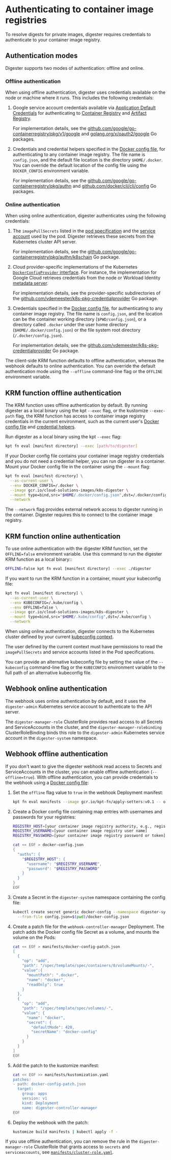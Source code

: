 # Authenticating to container image registries

To resolve digests for private images, digester requires credentials to
authenticate to your container image registry.

## Authentication modes

Digester supports two modes of authentication: offline and online.

### Offline authentication

When using offline authentication, digester uses credentials available on the
node or machine where it runs. This includes the following credentials:

1.  Google service account credentials available via
    [Application Default Credentials](https://cloud.google.com/docs/entication/production#auth-cloud-implicit-go)
    for authenticating to
    [Container Registry](https://cloud.google.com/container-registry/docs) and
    [Artifact Registry](https://cloud.google.com/artifact-registry/docs).

    For implementation details, see the
    [github.com/google/go-containerregistry/pkg/v1/google](https://pkg.go.github.com/google/go-containerregistry/pkg/v1/google)
    and
    [golang.org/x/oauth2/google](https://pkg.go.dev/golang.org/x/oauth2/le)
    Go packages.

2.  Credentials and credential helpers specified in the
    [Docker config file](https://github.com/google/go-containerregistry/tree//pkg/authn#the-config-file),
    for authenticating to any container image registry. The file name is
    `config.json`, and the default file location is the directory
    `$HOME/.docker`. You can override the default location of the config file
    using the `DOCKER_CONFIG` environment variable.

    For implementation details, see the
    [github.com/google/go-containerregistry/pkg/authn](https://pkg.go.dev/ub.com/google/go-containerregistry/pkg/authn)
    and
    [github.com/docker/cli/cli/config](https://pkg.go.dev/github.com/docker/cli/config)
    Go packages.

### Online authentication

When using online authentication, digester authenticates using the following
credentials:

1.  The `imagePullSecrets` listed in the
    [pod specification](https://kubernetes.io/docs/concepts/containers/es/#specifying-imagepullsecrets-on-a-pod)
    and the
    [service account](https://kubernetes.io/docs/tasks/igure-pod-container/configure-service-account/-imagepullsecrets-to-a-service-account)
    used by the pod. Digester retrieves these secrets from the Kubernetes
    cluster API server.

    For implementation details, see the
    [github.com/google/go-containerregistry/pkg/authn/k8schain](https://pkg.ev/github.com/google/go-containerregistry/pkg/authn/k8schain)
    Go package.

2.  Cloud provider-specific implementations of the Kubernetes
    [`DockerConfigProvider` interface](https://pkg.go.dev/github.com/eester/k8s-pkg-credentialprovider#DockerConfigProvider).
    For instance, the implementation for Google Cloud retrieves credentials
    from the node or Workload Identity
    [metadata server](https://cloud.google.com/compute/docs/ing-retrieving-metadata).

    For implementation details, see the provider-specific subdirectories of the
    [github.com/vdemeester/k8s-pkg-credentialprovider](https://pkg.go.dev/ub.com/vdemeester/k8s-pkg-credentialprovider)
    Go package.

3.  Credentials specified in the
    [Docker config file](https://github.com/google/go-containerregistry/tree//pkg/authn#the-config-file),
    for authenticating to any container image registry. The file name is
    `config.json`, and the location can be the container working directory
    (`$PWD/config.json`), or a directory called `.docker` under the user
    home directory (`$HOME/.docker/config.json`) or the file system root
    directory (`/.docker/config.json`).

    For implementation details, see the
    [github.com/vdemeester/k8s-pkg-credentialprovider](https://pkg.go.dev/ub.com/vdemeester/k8s-pkg-credentialprovider)
    Go package.

The client-side KRM function defaults to offline authentication, whereas the
webhook defaults to online authentication. You can override the default
authentication mode using the `--offline` command-line flag or the `OFFLINE`
environment variable.

## KRM function offline authentication

The KRM function uses offline authentication by default. By running digester
as a local binary using the kpt `--exec` flag, or the kustomize `--exec-path`
flag, the KRM function has access to container image registry credentials in
the current environment, such as the current user's
[Docker config file](https://github.com/google/go-containerregistry/blob/main/pkg/authn/README.md#the-config-file)
and
[credential helpers](https://docs.docker.com/engine/reference/commandline/login/#credential-helper-protocol).

Run digester as a local binary using the kpt `--exec` flag:

```sh
kpt fn eval [manifest directory] --exec [path/to/digester]
```

If your Docker config file contains your container image registry credentials
and you do not need a credential helper, you can run digester in a container.
Mount your Docker config file in the container using the `--mount` flag:

```sh
kpt fn eval [manifest directory] \
  --as-current-user \
  --env DOCKER_CONFIG=/.docker \
  --image gcr.io/cloud-solutions-images/k8s-digester \
  --mount type=bind,src="$HOME/.docker/config.json",dst=/.docker/config.json \
  --network
```

The `--network` flag provides external network access to digester running in
the container. Digester requires this to connect to the container image
registry.

## KRM function online authentication

To use online authentication with the digester KRM function, set the
`OFFLINE=false` environment variable. Use this command to run the digester KRM
function as a local binary::

```sh
OFFLINE=false kpt fn eval [manifest directory] --exec ./digester
```

If you want to run the KRM function in a container, mount your kubeconfig file:

```sh
kpt fn eval [manifest directory] \
  --as-current-user \
  --env KUBECONFIG=/.kube/config \
  --env OFFLINE=false \
  --image gcr.io/cloud-solutions-images/k8s-digester \
  --mount type=bind,src="$HOME/.kube/config",dst=/.kube/config \
  --network
```

When using online authentication, digester connects to the Kubernetes cluster
defined by your current
[kubeconfig context](https://kubernetes.io/docs/concepts/configuration/organize-cluster-access-kubeconfig/).

The user defined by the current context must have permissions to read the
`imagePullSecrets` and service accounts listed in the Pod specifications.

You can provide an alternative kubeconfig file by setting the value of the
`--kubeconfig` command-line flag or the `KUBECONFIG` environment variable to
the full path of an alternative kubeconfig file.

## Webhook online authentication

The webhook uses online authentication by default, and it uses the
`digester-admin` Kubernetes service account to authenticate to the API server.

The `digester-manager-role` ClusterRole provides read access to all
Secrets and ServiceAccounts in the cluster, and the
`digester-manager-rolebinding` ClusterRoleBinding binds this role to the
`digester-admin` Kubernetes service account in the `digester-system` namespace.

## Webhook offline authentication

If you don't want to give the digester webhook read access to Secrets and
ServiceAccounts in the cluster, you can enable offline authentication
(`--offline=true`). With offline authentication, you can provide credentials to
the webhook using a
[Docker config file](https://github.com/google/go-containerregistry/blob/main/pkg/authn/README.md#the-config-file):

1.  Set the `offline` flag value to `true` in the webhook Deployment manifest:

    ```sh
    kpt fn eval manifests --image gcr.io/kpt-fn/apply-setters:v0.1 -- offline=true
    ```

2.  Create a Docker config file containing map entries with usernames and
    passwords for your registries:

    ```sh
    REGISTRY_HOST=[your container image registry authority, e.g., registry.gitlab.com]
    REGISTRY_USERNAME=[your container image registry user name]
    REGISTRY_PASSWORD=[your container image registry password or token]

    cat << EOF > docker-config.json
    {
      "auths": {
        "$REGISTRY_HOST": {
          "username": "$REGISTRY_USERNAME",
          "password": "$REGISTRY_PASSWORD"
        }
      }
    }
    EOF
    ```

3.  Create a Secret in the `digester-system` namespace containing the config
    file:

    ```sh
    kubectl create secret generic docker-config --namespace digester-system \
      --from-file config.json=$(pwd)/docker-config.json
    ```

4.  Create a patch file for the `webhook-controller-manager` Deployment. The
    patch adds the Docker config file Secret as a volume, and mounts the volume
    on the Pods:

    ```sh
    cat << EOF > manifests/docker-config-patch.json
    [
      {
        "op": "add",
        "path": "/spec/template/spec/containers/0/volumeMounts/-",
        "value":{
          "mountPath": ".docker",
          "name": "docker",
          "readOnly": true
        }
      },
      {
        "op": "add",
        "path": "/spec/template/spec/volumes/-",
        "value": {
          "name": "docker",
          "secret": {
            "defaultMode": 420,
            "secretName": "docker-config"
          }
        }
      }
    ]
    EOF
    ```

4.  Add the patch to the kustomize manifest:

    ```sh
    cat << EOF >> manifests/kustomization.yaml
    patches:
    - path: docker-config-patch.json
      target:
        group: apps
        version: v1
        kind: Deployment
        name: digester-controller-manager
    EOF
    ```

4.  Deploy the webhook with the patch:

    ```sh
    kustomize build manifests | kubectl apply -f -
    ```

If you use offline authentication, you can remove the rule in the
`digester-manager-role` ClusterRole that grants access to `secrets` and
`serviceaccounts`, see
[`manifests/cluster-role.yaml`](../manifests/cluster-role.yaml).
